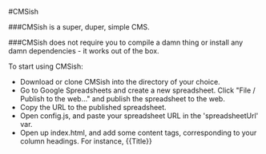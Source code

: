 #CMSish

###CMSish is a super, duper, simple CMS.

###CMSish does not require you to compile a damn thing or install any damn dependencies - it works out of the box.

To start using CMSish:
* Download or clone CMSish into the directory of your choice. 
* Go to Google Spreadsheets and create a new spreadsheet. Click "File / Publish to the web..." and publish the spreadsheet to the web.
* Copy the URL to the published spreadsheet.
* Open config.js, and paste your spreadsheet URL in the 'spreadsheetUrl' var.
* Open up index.html, and add some content tags, corresponding to your column headings. For instance, {{Title}}